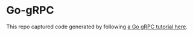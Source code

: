 # Go-gRPC

This repo captured code generated by following [a Go gRPC tutorial here](https://www.youtube.com/watch?v=mPESsBfUKkc).